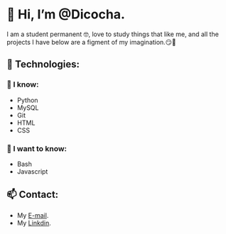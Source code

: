 # 👋 Hi, I’m @Dicocha.

I am a student permanent :nerd_face:, love to study things that like me, and all the projects I have below are a figment of my imagination.:smirk::thought_balloon:


## 👀 Technologies:

### :deciduous_tree: I know:
- Python
- MySQL
- Git
- HTML
- CSS

### 🌱 I want to know:
- Bash
- Javascript

## 📫 Contact:
- My [E-mail](diegocoto27@outlook.com).
- My [Linkdin](https://www.linkedin.com/in/diego-esteban-coto-chaves-375096236/).
